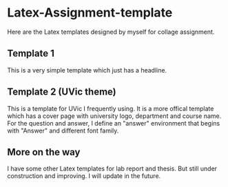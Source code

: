 # Latex-Assignment-template
Here are the Latex templates designed by myself for collage assignment.

## Template 1
This is a very simple template which just has a headline.

## Template 2 (UVic theme)
This is a template for UVic I frequently using. It is a more offical template which has a cover page with university logo, department and course name. For the question and answer, I define an "answer" environment that begins with "Answer" and different font family.

## More on the way
I have some other Latex templates for lab report and thesis. But still under construction and improving. I will update in the future.
